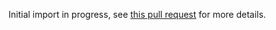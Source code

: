 Initial import in progress, see [this pull request](https://github.com/GoogleCloudPlatform/appengine-mandelbrot-python/pull/1) for more details.
